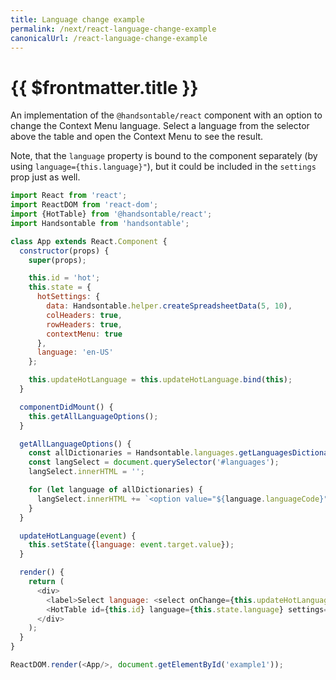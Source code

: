 ```yaml
---
title: Language change example
permalink: /next/react-language-change-example
canonicalUrl: /react-language-change-example
---
```


# {{ $frontmatter.title }}

An implementation of the `@handsontable/react` component with an option to change the Context Menu language.
Select a language from the selector above the table and open the Context Menu to see the result.

Note, that the `language` property is bound to the component separately (by using `language={this.language}"`), but it could be included in the `settings` prop just as well.

```js
import React from 'react';
import ReactDOM from 'react-dom';
import {HotTable} from '@handsontable/react';
import Handsontable from 'handsontable';

class App extends React.Component {
  constructor(props) {
    super(props);

    this.id = 'hot';
    this.state = {
      hotSettings: {
        data: Handsontable.helper.createSpreadsheetData(5, 10),
        colHeaders: true,
        rowHeaders: true,
        contextMenu: true
      },
      language: 'en-US'
    };

    this.updateHotLanguage = this.updateHotLanguage.bind(this);
  }

  componentDidMount() {
    this.getAllLanguageOptions();
  }

  getAllLanguageOptions() {
    const allDictionaries = Handsontable.languages.getLanguagesDictionaries();
    const langSelect = document.querySelector('#languages');
    langSelect.innerHTML = '';

    for (let language of allDictionaries) {
      langSelect.innerHTML += `<option value="${language.languageCode}">${language.languageCode}</option>`
    }
  }

  updateHotLanguage(event) {
    this.setState({language: event.target.value});
  }

  render() {
    return (
      <div>
        <label>Select language: <select onChange={this.updateHotLanguage} id="languages" style={{width: 100 + 'px'}}></select></label><br/><br/>
        <HotTable id={this.id} language={this.state.language} settings={this.state.hotSettings}/>
      </div>
    );
  }
}

ReactDOM.render(<App/>, document.getElementById('example1'));
```

